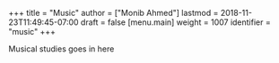 +++
title = "Music"
author = ["Monib Ahmed"]
lastmod = 2018-11-23T11:49:45-07:00
draft = false
[menu.main]
  weight = 1007
  identifier = "music"
+++

Musical studies goes in here
